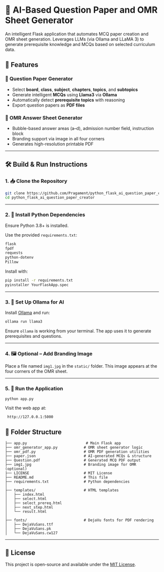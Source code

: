 # 🧠 AI-Based Question Paper and OMR Sheet Generator

An intelligent Flask application that automates MCQ paper creation and OMR sheet generation. Leverages LLMs (via Ollama and LLaMA 3) to generate prerequisite knowledge and MCQs based on selected curriculum data.


## 🚀 Features

### 📄 Question Paper Generator
- Select **board**, **class**, **subject**, **chapters**, **topics**, and **subtopics**
- Generate intelligent **MCQs** using **Llama3** via **Ollama**
- Automatically detect **prerequisite topics** with reasoning
- Export question papers as **PDF files**

### 📝 OMR Answer Sheet Generator
- Bubble-based answer areas (a–d), admission number field, instruction block
- Branding support via image in all four corners
- Generates high-resolution printable PDF

---

## 🛠️ Build & Run Instructions

### 1. 📥 Clone the Repository

```bash
git clone https://github.com/Pragament/python_flask_ai_question_paper_creator.git
cd python_flask_ai_question_paper_creator
````

---

### 2. 🧪 Install Python Dependencies

Ensure Python 3.8+ is installed.

Use the provided `requirements.txt`:

```txt
flask
fpdf
requests
python-dotenv
Pillow
```

Install with:

```bash
pip install -r requirements.txt
pyinstaller YourFlaskApp.spec
```

---

### 3. 🤖 Set Up Ollama for AI

Install [Ollama](https://ollama.com/) and run:

```bash
ollama run llama3
```

Ensure `ollama` is working from your terminal. The app uses it to generate prerequisites and questions.

---

### 4. 🖼️ Optional – Add Branding Image

Place a file named `img1.jpg` in the `static/` folder. This image appears at the four corners of the OMR sheet.

---

### 5. 🚀 Run the Application

```bash
python app.py
```

Visit the web app at:

```
 http://127.0.0.1:5000
```


## 📁 Folder Structure

```
├── app.py                           # Main Flask app
├── omr_generator_app.py            # OMR sheet generator logic
├── omr_pdf.py                      # OMR PDF generation utilities
├── paper.json                      # AI-generated MCQs & structure
├── Question.pdf                    # Generated MCQ PDF output
├── img1.jpg                        # Branding image for OMR (optional)
├── LICENSE                         # MIT License
├── README.md                       # This file
├── requirements.txt                # Python dependencies
│
├── templates/                      # HTML templates
│   ├── index.html
│   ├── select.html
│   ├── select_prereq.html
│   ├── next_step.html
│   └── result.html
│
├── fonts/                          # DejaVu fonts for PDF rendering
│   ├── DejaVuSans.ttf
│   ├── DejaVuSans.pk
│   └── DejaVuSans.cw127
```

---


## 📄 License

This project is open-source and available under the [MIT License](LICENSE).




